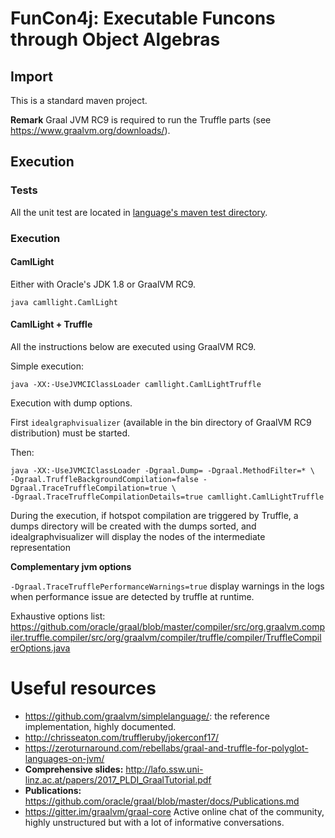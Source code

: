 # FunCon4j: Executable Funcons through Object Algebras

## Import

This is a standard maven project.

**Remark** Graal JVM RC9 is required to run the Truffle parts (see https://www.graalvm.org/downloads/).

## Execution

### Tests
All the unit test are located in [language's maven test directory](./language/src/test/java/).

### Execution
#### CamlLight

Either with Oracle's JDK 1.8 or GraalVM RC9.
```
java camllight.CamlLight
```

#### CamlLight + Truffle

All the instructions below are executed using GraalVM RC9.

Simple execution:

```
java -XX:-UseJVMCIClassLoader camllight.CamlLightTruffle
```

Execution with dump options.

First `idealgraphvisualizer` (available in the bin directory of GraalVM RC9 distribution) must be started.

Then:

```
java -XX:-UseJVMCIClassLoader -Dgraal.Dump= -Dgraal.MethodFilter=* \
-Dgraal.TruffleBackgroundCompilation=false -Dgraal.TraceTruffleCompilation=true \
-Dgraal.TraceTruffleCompilationDetails=true camllight.CamlLightTruffle
```

During the execution, if hotspot compilation are triggered by Truffle, a dumps directory will be created with the dumps sorted, and idealgraphvisualizer will display the nodes of the intermediate representation


**Complementary jvm options**

`-Dgraal.TraceTrufflePerformanceWarnings=true` display warnings in the logs when performance issue are detected by truffle at runtime.

Exhaustive options list: https://github.com/oracle/graal/blob/master/compiler/src/org.graalvm.compiler.truffle.compiler/src/org/graalvm/compiler/truffle/compiler/TruffleCompilerOptions.java

# Useful resources

- https://github.com/graalvm/simplelanguage/: the reference implementation, highly documented.
-  http://chrisseaton.com/truffleruby/jokerconf17/
- https://zeroturnaround.com/rebellabs/graal-and-truffle-for-polyglot-languages-on-jvm/
- **Comprehensive slides:** http://lafo.ssw.uni-linz.ac.at/papers/2017_PLDI_GraalTutorial.pdf
- **Publications:**  https://github.com/oracle/graal/blob/master/docs/Publications.md
- https://gitter.im/graalvm/graal-core Active online chat of the community, highly unstructured but with a lot of informative conversations.
